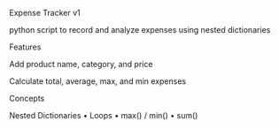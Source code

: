 Expense Tracker v1

python script to record and analyze expenses using  nested dictionaries

Features

Add product name, category, and price

Calculate total, average, max, and min expenses


Concepts

Nested Dictionaries • Loops • max() / min() • sum()
